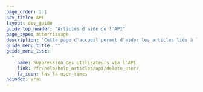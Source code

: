 ```yaml
---
page_order: 1.1
nav_title: API
layout: dev_guide
guide_top_header: "Articles d'aide de l'API"
page_type: atterrissage
description: "Cette page d'accueil permet d'aider les articles liés à l'API de Braze."
guide_menu_title: ""
guide_menu_list:
  - 
    name: Suppression des utilisateurs via l'API
    link: /fr/help/help_articles/api/delete_user/
    fa_icon: fas fa-user-times
noindex: vrai
---
```


